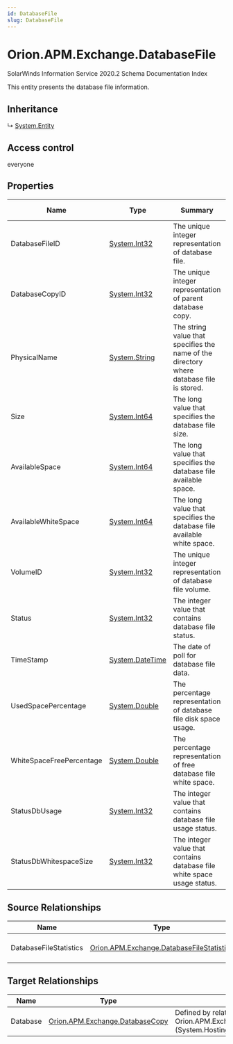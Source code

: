 ```yaml
---
id: DatabaseFile
slug: DatabaseFile
---
```


# Orion.APM.Exchange.DatabaseFile

SolarWinds Information Service 2020.2 Schema Documentation Index

This entity presents the database file information.

## Inheritance

↳ [System.Entity](./../System/Entity)

## Access control

everyone

## Properties

| Name | Type | Summary | Access Control |
| ------ | ------ | ------ | ------ |
| DatabaseFileID | [System.Int32](https://docs.microsoft.com/en-us/dotnet/api/system.int32) | The unique integer representation of database file. | everyone |
| DatabaseCopyID | [System.Int32](https://docs.microsoft.com/en-us/dotnet/api/system.int32) | The unique integer representation of parent database copy. | everyone |
| PhysicalName | [System.String](https://docs.microsoft.com/en-us/dotnet/api/system.string) | The string value that specifies the name of the directory where database file is stored. | everyone |
| Size | [System.Int64](https://docs.microsoft.com/en-us/dotnet/api/system.int64) | The long value that specifies the database file size. | everyone |
| AvailableSpace | [System.Int64](https://docs.microsoft.com/en-us/dotnet/api/system.int64) | The long value that specifies the database file available space. | everyone |
| AvailableWhiteSpace | [System.Int64](https://docs.microsoft.com/en-us/dotnet/api/system.int64) | The long value that specifies the database file available white space. | everyone |
| VolumeID | [System.Int32](https://docs.microsoft.com/en-us/dotnet/api/system.int32) | The unique integer representation of database file volume. | everyone |
| Status | [System.Int32](https://docs.microsoft.com/en-us/dotnet/api/system.int32) | The integer value that contains database file status. | everyone |
| TimeStamp | [System.DateTime](https://docs.microsoft.com/en-us/dotnet/api/system.datetime) | The date of poll for database file data. | everyone |
| UsedSpacePercentage | [System.Double](https://docs.microsoft.com/en-us/dotnet/api/system.double) | The percentage representation of database file disk space usage. | everyone |
| WhiteSpaceFreePercentage | [System.Double](https://docs.microsoft.com/en-us/dotnet/api/system.double) | The percentage representation of free database file white space. | everyone |
| StatusDbUsage | [System.Int32](https://docs.microsoft.com/en-us/dotnet/api/system.int32) | The integer value that contains database file usage status. | everyone |
| StatusDbWhitespaceSize | [System.Int32](https://docs.microsoft.com/en-us/dotnet/api/system.int32) | The integer value that contains database file white space usage status. | everyone |

## Source Relationships

| Name | Type | Notes |
| ------ | ------ | ------ |
| DatabaseFileStatistics | [Orion.APM.Exchange.DatabaseFileStatistics](./../Orion.APM.Exchange/DatabaseFileStatistics) | Defined by relationship Orion.APM.Exchange.DatabaseFileHostsDatabaseFileStatistics (System.Hosting) |

## Target Relationships

| Name | Type | Notes |
| ------ | ------ | ------ |
| Database | [Orion.APM.Exchange.DatabaseCopy](./../Orion.APM.Exchange/DatabaseCopy) | Defined by relationship Orion.APM.Exchange.DatabaseFileDatabase (System.Hosting) |

